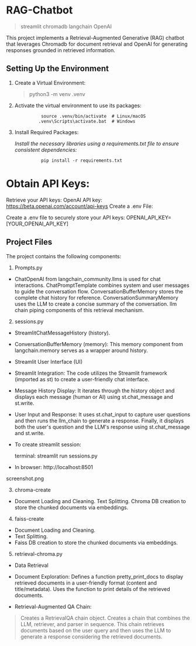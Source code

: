 # RAG-Chatbot

> streamlit 
> chromadb
> langchain
> OpenAI

This project implements a Retrieval-Augmented Generative (RAG) chatbot that leverages Chromadb for document retrieval and OpenAI for generating responses grounded in retrieved information. 

## Setting Up the Environment

1. Create a Virtual Environment:

     > python3 -m venv .venv


2. Activate the virtual environment to use its packages:

                 source .venv/bin/activate  # Linux/macOS
                .venv\Scripts\activate.bat  # Windows
  
3. Install Required Packages:

      *Install the necessary libraries using a requirements.txt file to ensure consistent dependencies:*

                 pip install -r requirements.txt


# Obtain API Keys:

Retrieve your API keys:
OpenAI API key: https://beta.openai.com/account/api-keys
Create a .env File:

Create a .env file to securely store your API keys:
OPENAI_API_KEY=[YOUR_OPENAI_API_KEY]

## Project Files

The project contains the following components:

1. Prompts.py
* ChatOpenAI from langchain_community.llms is used for chat interactions.
ChatPromptTemplate combines system and user messages to guide the conversation flow.
ConversationBufferMemory stores the complete chat history for reference.
ConversationSummaryMemory uses the LLM to create a concise summary of the conversation.
llm chain piping components of this retrieval mechanism.

2. sessions.py

* StreamlitChatMessageHistory (history).
* ConversationBufferMemory (memory): This memory component from langchain.memory serves as a wrapper around history.
* Streamlit User Interface (UI)
* Streamlit Integration: The code utilizes the Streamlit framework (imported as st) to create a user-friendly chat interface.
* Message History Display: It iterates through the history object and displays each message (human or AI) using st.chat_message and st.write.
* User Input and Response: It uses st.chat_input to capture user questions and then runs the llm_chain to generate a response. Finally, it displays both the user's question and the LLM's response using st.chat_message and st.write.

* To create streamlit session:

     terminal:
          streamlit run sessions.py
* In browser:
     http://localhost:8501


screenshot.png


3. chroma-create

* Document Loading and Cleaning.
Text Splitting.
Chroma DB creation to store the chunked documents via embeddings.

4. faiss-create

* Document Loading and Cleaning.
* Text Splitting.
* Faiss DB creation to store the chunked documents via embeddings.

5. retrieval-chroma.py

* Data Retrieval

* Document Exploration: Defines a function pretty_print_docs to display retrieved documents in a user-friendly format (content and title/metadata).
Uses the function to print details of the retrieved documents.

* Retrieval-Augmented QA Chain:
> Creates a RetrievalQA chain object.
> Creates a chain that combines the LLM, retriever, and parser in sequence. 
> This chain retrieves documents based on the user query and then uses the LLM to generate a response considering the retrieved documents.

